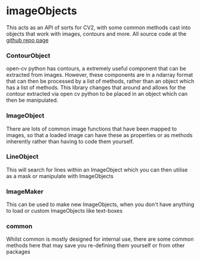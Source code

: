 # imageObjects

This acts as an API of sorts for CV2, with some common methods cast into objects that work with images, contours and 
more. All source code at the [github repo page][repo]

### ContourObject
open-cv python has contours, a extremely useful component that can be extracted from images. However, these components 
are in a ndarray format that can then be processed by a list of methods, rather than an object which has a list of 
methods. This library changes that around and allows for the contour extracted via open cv python to be placed in an 
object which can then be manipulated. 

### ImageObject
There are lots of common image functions that have been mapped to images, so that a loaded image can have these as 
properties or as methods inherently rather than having to code them yourself.

### LineObject
This will search for lines within an ImageObject which you can then utilise as a mask or manipulate with ImageObjects

### ImageMaker
This can be used to make new ImageObjects, when you don't have anything to load or custom ImageObjects like text-boxes

### common
Whilst common is mostly designed for internal use, there are some common methods here that may save you re-defining them
yourself or from other packages


[repo]: https://github.com/sbaker-dev/imageObjects